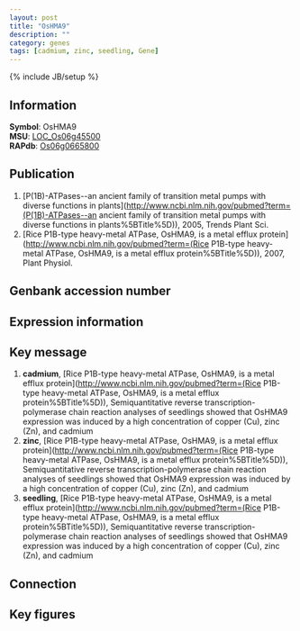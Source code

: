 ```yaml
---
layout: post
title: "OsHMA9"
description: ""
category: genes
tags: [cadmium, zinc, seedling, Gene]
---
```

{% include JB/setup %}

## Information
__Symbol__: OsHMA9  
__MSU__: [LOC_Os06g45500](http://rice.plantbiology.msu.edu/cgi-bin/ORF_infopage.cgi?orf=LOC_Os06g45500)  
__RAPdb__: [Os06g0665800](http://rapdb.dna.affrc.go.jp/viewer/gbrowse_details/irgsp1?name=Os06g0665800)  

## Publication
1. [P(1B)-ATPases--an ancient family of transition metal pumps with diverse functions in plants](http://www.ncbi.nlm.nih.gov/pubmed?term=(P(1B)-ATPases--an ancient family of transition metal pumps with diverse functions in plants%5BTitle%5D)), 2005, Trends Plant Sci.
2. [Rice P1B-type heavy-metal ATPase, OsHMA9, is a metal efflux protein](http://www.ncbi.nlm.nih.gov/pubmed?term=(Rice P1B-type heavy-metal ATPase, OsHMA9, is a metal efflux protein%5BTitle%5D)), 2007, Plant Physiol.

## Genbank accession number

## Expression information

## Key message
1. __cadmium__, [Rice P1B-type heavy-metal ATPase, OsHMA9, is a metal efflux protein](http://www.ncbi.nlm.nih.gov/pubmed?term=(Rice P1B-type heavy-metal ATPase, OsHMA9, is a metal efflux protein%5BTitle%5D)),  Semiquantitative reverse transcription-polymerase chain reaction analyses of seedlings showed that OsHMA9 expression was induced by a high concentration of copper (Cu), zinc (Zn), and cadmium
2. __zinc__, [Rice P1B-type heavy-metal ATPase, OsHMA9, is a metal efflux protein](http://www.ncbi.nlm.nih.gov/pubmed?term=(Rice P1B-type heavy-metal ATPase, OsHMA9, is a metal efflux protein%5BTitle%5D)),  Semiquantitative reverse transcription-polymerase chain reaction analyses of seedlings showed that OsHMA9 expression was induced by a high concentration of copper (Cu), zinc (Zn), and cadmium
3. __seedling__, [Rice P1B-type heavy-metal ATPase, OsHMA9, is a metal efflux protein](http://www.ncbi.nlm.nih.gov/pubmed?term=(Rice P1B-type heavy-metal ATPase, OsHMA9, is a metal efflux protein%5BTitle%5D)),  Semiquantitative reverse transcription-polymerase chain reaction analyses of seedlings showed that OsHMA9 expression was induced by a high concentration of copper (Cu), zinc (Zn), and cadmium

## Connection

## Key figures


